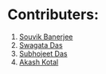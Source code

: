 # Contributers:

1. [Souvik Banerjee](https://github.com/Souvik2376)
2. [Swagata Das](https://github.com/SwagataDas123)
3. [Subhojeet Das](https://github.com/SubhojeetDas1107)
4. [Akash Kotal](https://github.com/sky01green)
